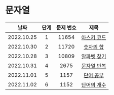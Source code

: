 # 문자열

|날짜|단계|문제 번호|제목|
|:---:|:---:|:---:|:---:|
|2022.10.25|1|11654|[아스키 코드](https://github.com/drew105/Study_algorithms/blob/main/BAEKJOON/%EB%AC%B8%EC%9E%90%EC%97%B4/Code/1.%20%EC%95%84%EC%8A%A4%ED%82%A4%20%EC%BD%94%EB%93%9C.md)|
|2022.10.30|2|11720|[숫자의 합](https://github.com/drew105/Study_algorithms/blob/main/BAEKJOON/%EB%AC%B8%EC%9E%90%EC%97%B4/Code/2.%20%EC%88%AB%EC%9E%90%EC%9D%98%20%ED%95%A9.md)|
|2022.10.28|3|10809|[알파벳 찾기](https://github.com/drew105/Study_algorithms/blob/main/BAEKJOON/%EB%AC%B8%EC%9E%90%EC%97%B4/Code/3.%20%EC%95%8C%ED%8C%8C%EB%B2%B3%20%EC%B0%BE%EA%B8%B0.md)|
|2022.10.31|4|2675|[문자열 반복](https://github.com/drew105/Study_algorithms/blob/main/BAEKJOON/%EB%AC%B8%EC%9E%90%EC%97%B4/Code/4.%20%EB%AC%B8%EC%9E%90%EC%97%B4%20%EB%B0%98%EB%B3%B5.md)|
|2022.11.01|5|1157|[단어 공부](https://github.com/drew105/Study_algorithms/blob/main/BAEKJOON/%EB%AC%B8%EC%9E%90%EC%97%B4/Code/5.%20%EB%8B%A8%EC%96%B4%20%EA%B3%B5%EB%B6%80.md)|
|2022.11.02|6|1152|[단어의 개수](https://github.com/drew105/Study_algorithms/blob/main/BAEKJOON/%EB%AC%B8%EC%9E%90%EC%97%B4/Code/6.%20%EB%8B%A8%EC%96%B4%EC%9D%98%20%EA%B0%9C%EC%88%98.md)|